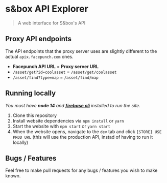 # s&box API Explorer

> A web interface for S&box's API

## Proxy API endpoints
The API endpoints that the proxy server uses are slightly different to the actual `apix.facepunch.com` ones.
- **Facepunch API URL** = **Proxy server URL**
- `/asset/get?id=coolasset` = `/asset/get/coolasset`
- `/asset/find?type=map` = `/asset/find/map`

## Running locally

*You must have **node 14** and [**firebase cli**](https://firebase.google.com/docs/cli#install_the_firebase_cli) installed to run the site.*

1. Clone this repository
2. Install website dependencies via `npm install` or `yarn`
3. Start the website with `npm start` or `yarn start`
4. When the website opens, navigate to the `dev` tab and click `[STORE] USE PROD URL` (this will use the production API, instad of having to run it locally)

## Bugs / Features
Feel free to make pull requests for any bugs / features you wish to make known.